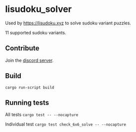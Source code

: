# lisudoku_solver

Used by https://lisudoku.xyz to solve sudoku variant puzzles.

11 supported sudoku variants.

## Contribute

Join the [discord server](https://discord.gg/SGV8TQVSeT).

## Build

`cargo run-script build`

## Running tests

All tests `cargo test -- --nocapture`

Individual test `cargo test check_6x6_solve -- --nocapture`
